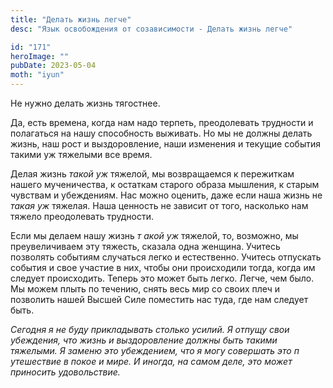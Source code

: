 ```yaml
---
title: "Делать жизнь легче"
desc: "Язык освобождения от созависимости - Делать жизнь легче"

id: "171"
heroImage: ""
pubDate: 2023-05-04
moth: "iyun"
---
```


Не нужно делать жизнь тягостнее.

Да, есть времена, когда нам надо терпеть, преодолевать трудности и полагаться
на нашу способность выживать. Но мы не должны делать жизнь, наш рост и
выздоровление, наши изменения и текущие события такими уж тяжелыми все время.

Делая жизнь _такой_ _уж_ тяжелой, мы возвращаемся к пережиткам нашего
мученичества, к остаткам старого образа мышления, к старым чувствам и
убеждениям. Нас можно оценить, даже если наша жизнь не _такая_ _уж_ тяжелая.
Наша ценность не зависит от того, насколько нам тяжело преодолевать трудности.

Если мы делаем нашу жизнь _т_ _акой_ _уж_ тяжелой, то, возможно, мы
преувеличиваем эту тяжесть, сказала одна женщина. Учитесь позволять событиям
случаться легко и естественно. Учитесь отпускать события и свое участие в них,
чтобы они происходили тогда, когда им следует происходить. Теперь это может
быть легко. Легче, чем было. Мы можем плыть по течению, снять весь мир со
своих плеч и позволить нашей Высшей Силе поместить нас туда, где нам следует
быть.

_Сегодня_ _я_ _не_ _буду_ _прикладывать_ _столько_ _усилий._ _Я_ _отпущу_
_свои_ _убеждения,_ _что_ _жизнь_ _и_ _выздоровление_ _должны_ _быть_ _такими_
_тяжелыми._ _Я_ _заменю_ _это_ _убеждением,_ _что_ _я_ _могу_ _совершать_
_это_ _п_ _утешествие_ _в_ _покое_ _и_ _мире._ _И_ _иногда,_ _на_ _самом_
_деле,_ _это_ _может_ _приносить_ _удовольствие._
